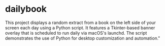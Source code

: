 # dailybook
This project displays a random extract from a book on the left side of your screen each day using a Python script. It features a Tkinter-based banner overlay that is scheduled to run daily via macOS's launchd. The script demonstrates the use of Python for desktop customization and automation."
